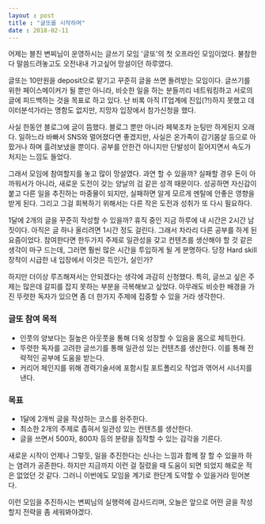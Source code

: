 ```yaml
---
layout : post
title : "글또를 시작하며"
date : 2018-02-11
---
```

어제는 블친 변찌님이 운영하시는 글쓰기 모임 '글또'의 첫 오프라인 모임이었다. 불참한다 말씀드려놓고도 오전내내 가고싶어 망설이던 하루였다. 

글또는 10만원을 deposit으로 맡기고 꾸준히 글을 쓰면 돌려받는 모임이다. 글쓰기를 위한 페이스메이커가 될 뿐만 아니라, 비슷한 일을 하는 분들끼리 네트워킹하고 서로의 글에 피드백하는 것을 목표로 하고 있다. 난 비록 아직 IT업계에 진입(?!)하지 못했고 데이터분석가라는 명함도 없지만, 지망자 입장에서 참가신청을 했다. 

사실 한동안 블로그에 글이 뜸했다. 블로그 뿐만 아니라 페북조차 눈팅만 하게된지 오래다. 일하느라 바빠서 SNS와 멀어졌다면 좋겠지만, 사실은 온가족이 감기몸살 등으로 아팠거나 하며 흘려보냈을 뿐이다. 공부를 안한건 아니지만 단발성이 짙어지면서 속도가 처지는 느낌도 들었다. 

그래서 모임에 참여할지를 놓고 많이 망설였다. 
과연 할 수 있을까?
실패할 경우 돈이 아까워서가 아니라, 새로운 도전이 갖는 양날의 검 같은 성격 때문이다. 성공하면 자신감이 붙고 다른 일을 추진하는 마중물이 되지만, 실패하면 알게 모르게 멘탈에 안좋은 영향을 받게 된다. 그리고 그걸 회복하기 위해서는 다른 작은 도전과 성취가 또 다시 필요하다. 
 
1달에 2개의 글을 꾸준히 작성할 수 있을까? 
휴직 중인 지금 하루에 내 시간은 2시간 남짓이다. 아직은 글 하나 올리려면 1시간 정도 걸린다. 그래서 차라리 다른 공부를 하게 된 요즘이었다. 참여한다면 한두가지 주제로 일관성을 갖고 컨텐츠를 생산해야 할 것 같은 생각이 마구 드는데, 그러면 훨씬 많은 시간을 투입하게 될 게 분명하다. 당장 Hard skill 장착이 시급한 내 입장에서 이것은 득인가, 실인가? 

하지만 더이상 루즈해져서는 안되겠다는 생각에 과감히 신청했다. 특히, 글쓰고 싶은 주제는 많은데 갈피를 잡지 못하는 부분을 극복해보고 싶었다. 아무래도 비슷한 배경을 가진 뚜렷한 독자가 있으면 좀 더 한가지 주제에 집중할 수 있을 거라 생각한다. 

### 글또 참여 목적
- 인풋의 양보다는 질높은 아웃풋을 통해 더욱 성장할 수 있음을 몸으로 체득한다.  
- 뚜렷한 독자를 고려한 글쓰기를 통해 일관성 있는 컨텐츠를 생산한다. 이를 통해 전략적인 공부에 도움을 받는다. 
- 커리어 체인지를 위해 경력기술서에 포함시킬 포트폴리오 작업과 엮어서 시너지를 낸다.   

### 목표
- 1달에 2개씩 글을 작성하는 코스를 완주한다.
- 최소한 2개의 주제로 좁혀서 일관성 있는 컨텐츠를 생산한다.
- 글을 쓰면서 500자, 800자 등의 분량을 짐작할 수 있는 감각을 기른다.


새로운 시작이 언제나 그렇듯, 일을 추진한다는 신나는 느낌과 함께 잘 할 수 있을까 하는 염려가 공존한다. 하지만 지금까지 이런 걸 질렀을 때 도움이 되면 되었지 해로운 적은 없었던 것 같다. 그러니 이번에도 모임을 계기로 한단계 도약할 수 있을거라 믿어본다. 

이런 모임을 추진하시는 변찌님의 실행력에 감사드리며, 오늘은 앞으로 어떤 글을 작성할지 전략을 좀 세워봐야겠다. 
